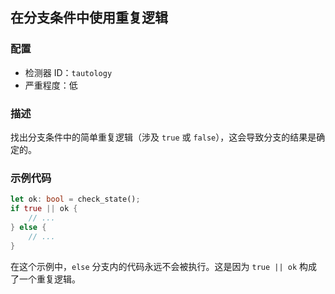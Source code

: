 
## 在分支条件中使用重复逻辑

### 配置

* 检测器 ID：`tautology`
* 严重程度：低

### 描述

找出分支条件中的简单重复逻辑（涉及 `true` 或 `false`），这会导致分支的结果是确定的。

### 示例代码

```rust
let ok: bool = check_state();
if true || ok {
    // ...
} else {
    // ...
}
```

在这个示例中，`else` 分支内的代码永远不会被执行。这是因为 `true || ok` 构成了一个重复逻辑。
